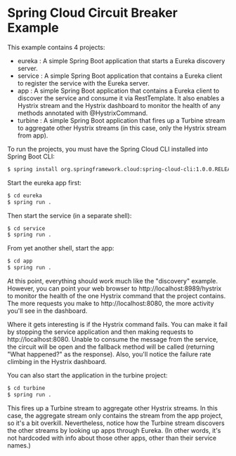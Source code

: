 Spring Cloud Circuit Breaker Example
====================================

This example contains 4 projects:

 * eureka : A simple Spring Boot application that starts a Eureka discovery server.
 * service : A simple Spring Boot application that contains a Eureka client to register the service with the Eureka server.
 * app : A simple Spring Boot application that contains a Eureka client to discover the service and consume it via RestTemplate. It also enables a Hystrix stream and the Hystrix dashboard to monitor the health of any methods annotated with @HystrixCommand.
 * turbine : A simple Spring Boot application that fires up a Turbine stream to aggregate other Hystrix streams (in this case, only the Hystrix stream from app).

To run the projects, you must have the Spring Cloud CLI installed into Spring Boot CLI:

```sh
$ spring install org.springframework.cloud:spring-cloud-cli:1.0.0.RELEASE
```

Start the eureka app first:

```sh
$ cd eureka
$ spring run .
```

Then start the service (in a separate shell):

```sh
$ cd service
$ spring run .
```

From yet another shell, start the app:

```sh
$ cd app
$ spring run .
```

At this point, everything should work much like the "discovery" example. However, you can point your web browser to http://localhost:8989/hystrix to monitor the health of the one Hystrix command that the project contains. The more requests you make to http://localhost:8080, the more activity you'll see in the dashboard.

Where it gets interesting is if the Hystrix command fails. You can make it fail by stopping the service application and then making requests to http://localhost:8080. Unable to consume the message from the service, the circuit will be open and the fallback method will be called (returning "What happened?" as the response). Also, you'll notice the failure rate climbing in the Hystrix dashboard.

You can also start the application in the turbine project:

```sh
$ cd turbine
$ spring run .
```

This fires up a Turbine stream to aggregate other Hystrix streams. In this case, the aggregate stream only contains the stream from the app project, so it's a bit overkill. Nevertheless, notice how the Turbine stream discovers the other streams by looking up apps through Eureka. (In other words, it's not hardcoded with info about those other apps, other than their service names.)
